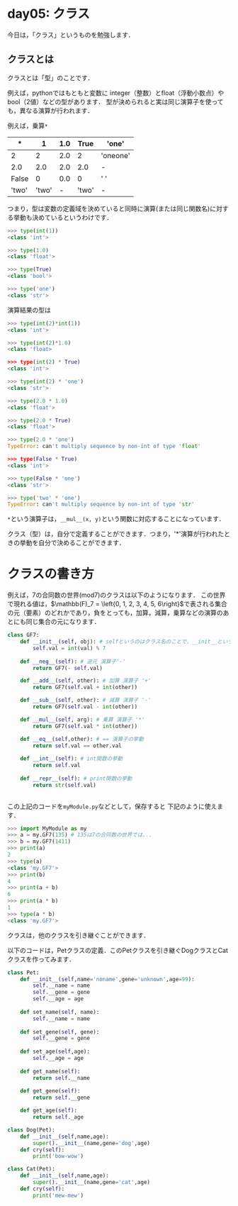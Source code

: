 # day05: クラス

今日は，「クラス」というものを勉強します．

## クラスとは

クラスとは「型」のことです．

例えば，pythonではもともと変数に integer（整数）とfloat（浮動小数点）やbool（2値）などの型があります．
型が決められると実は同じ演算子を使っても，異なる演算が行われます．

例えば，乗算`*`

|  * |    1  |  1.0 | True | 'one' |
|---|---|---|---|---|
| 2 |  2  |  2.0 |    2  | 'oneone'   |
|2.0 |  2.0  | 2.0  | 2.0  |  -  |
|False|  0  |  0.0  |  0  |  ' '  |
|'two'|  'two'  |  -  |  'two'    |    -  |


つまり，型は変数の定義域を決めていると同時に演算(または同じ関数名)に対する挙動も決めているというわけです．

```py
>>> type(int(1))
<class 'int'>

>>> type(1.0)
<class 'float'>

>>> type(True)
<class 'bool'>

>>> type('one')
<class 'str'>
```

演算結果の型は

```py
>>> type(int(2)*int(1))
<class 'int'>

>>> type(int(2)*1.0)
<class 'float>

>>> type(int(2) * True) 
<class 'int'>

>>> type(int(2) * 'one')
<class 'str'>

>>> type(2.0 * 1.0)
<class 'float'>

>>> type(2.0 * True)
<class 'float'>

>>> type(2.0 * 'one')
TypeError: can't multiply sequence by non-int of type 'float'

>>> type(False * True)
<class 'int'>

>>> type(False * 'one')
<class 'str'>

>>> type('two' * 'one')
TypeError: can't multiply sequence by non-int of type 'str'
```

`*`という演算子は，`__mul__(x, y)`という関数に対応することになっています．

クラス（型）は，自分で定義することができます．つまり，'*'演算が行われたときの挙動を自分で決めることができます．

# クラスの書き方

例えば，7の合同数の世界(mod7)のクラスは以下のようになります．
この世界で現れる値は，$\mathbb(F)_7 = \left{0, 1, 2, 3, 4, 5, 6\right}$で表される集合の元（要素）のどれかであり，負をとっても，加算，減算，乗算などの演算のあとにも同じ集合の元になります．

```py
class GF7: 
    def __init__(self, obj): # selfというのはクラス名のことで，__init__という関数は，GF7(val)の挙動を決めます．
        self.val = int(val) % 7
    
    def __neg__(self): # 逆元 演算子'-'
        return GF7(- self.val)

    def __add__(self, other): # 加算 演算子 '+'
        return GF7(self.val + int(other))

    def __sub__(self, other): # 減算 演算子 '-'
        return GF7(self.val - int(other))

    def __mul__(self, arg): # 乗算 演算子 '*'
        return GF7(self.val * int(other))

    def __eq__(self,other): # == 演算子の挙動
        return self.val == other.val
    
    def __int__(self): # int関数の挙動
        return self.val
    
    def __repr__(self): # print関数の挙動
        return str(self.val)
    

```

この上記のコードを`myModule.py`などとして，保存すると
下記のように使えます．

```py
>>> import MyModule as my
>>> a = my.GF7(135) # 135は7の合同数の世界では...
>>> b = my.GF7(1411)
>>> print(a)
2
>>> type(a)
<class 'my.GF7'>
>>> print(b)
4
>>> print(a + b)
6
>>> print(a * b)
1
>>> type(a * b)
<class 'my.GF7'>
```

クラスは，他のクラスを引き継ぐことができます．

以下のコードは，Petクラスの定義．このPetクラスを引き継ぐDogクラスとCatクラスを作ってみます．

```py
class Pet: 
    def __init__(self,name='noname',gene='unknown',age=99):
        self.__name = name
        self.__gene = gene
        self.__age = age
    
    def set_name(self, name):
        self.__name = name
    
    def set_gene(self, gene):
        self.__gene = gene
    
    def set_age(self,age):
        self.__age = age
    
    def get_name(self):
        return self.__name
    
    def get_gene(self):
        return self.__gene

    def get_age(self):
        return self._age
```



```py
class Dog(Pet):
    def __init__(self,name,age):
        super().__init__(name,gene='dog',age)
    def cry(self):
        print('bow-wow')

class Cat(Pet):
    def __init__(self,name,age):
        super().__init__(name,gene='cat',age)
    def cry(self):
        print('mew-mew')

```



    
